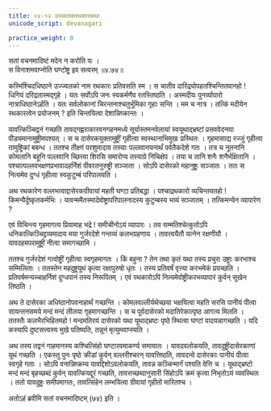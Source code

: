 ```yaml
---
title: ०४-१२ उज्ज्वलकरथकारकथा
unicode_script: devanagari

practice_weight: 0
---
```

सतां वचनमादिष्टं मदेन न करोति यः ।  
स विनाशमवाप्नोति घण्टोष्ट्र इव सत्वरम् ॥४.७४॥

कस्मिंश्चिदधिष्ठाने उज्ज्वलको नाम रथकारः प्रतिवसति स्म । स चातीव दारिद्र्योपहतश्चिन्तितवानहो ! धिगियं दरिद्रतास्मद्गृहे । यतः सर्वोऽपि जनः स्वकर्मणैव रतस्तिष्ठति । अस्मदीयः पुनर्व्यापारो नात्राधिष्ठानेऽर्हति । यतः सर्वलोकानां चिरन्तनाश्चतुर्भूमिका गृहाः सन्ति । मम च नात्र । तत्किं मदीयेन रथकारत्वेन प्रयोजनम् ? इति चिन्तयित्वा देशान्निष्क्रान्तः ।  

यावत्किञ्चिद्वनं गच्छति तावद्गह्वराकारवनगहनमध्ये सूर्यास्तमनवेलायां स्वयूथाद्भ्रष्टां प्रसववेदनया पीड्यमानामुष्ट्रीमपश्यत् । स च दासेरकयुक्तामुष्ट्रीं गृहीत्वा स्वस्थानाभिमुखः प्रस्थितः । गृहमासाद्य रज्जुं गृहीत्वा तामुष्ट्रिकां बबन्ध । ततश्च तीक्ष्णं परशुमादाय तस्याः पल्लवानयनार्थं पर्वतैकदेशे गतः । तत्र च नूतनानि कोमलानि बहूनि पल्लवानि च्छित्त्वा शिरसि समारोप्य तस्याग्रे निचिक्षेप । तया च तानि शनैः शनैर्भक्षितानि । पश्चात्पल्लवभक्षणप्रभावादहर्निशं पीवरतनुरुष्ट्री सञ्जाता । सोऽपि
दासेरको महानुष्ट्रः सञ्जातः । ततः स नित्यमेव दुग्धं गृहीत्वा स्वकुटुम्बं परिपालयति ।  

अथ रथकारेण वल्लभत्वाद्दासेरकग्रीवायां महती घण्टा प्रतिबद्धा । पश्चाद्रथकारो व्यचिन्तयतहो ! किमन्यैर्दुष्कृतकर्मभिः । यावन्ममैतस्मादेवोष्ट्रापरिपालनादस्य कुटुम्बस्य भव्यं सञ्जातम् । तत्किमन्येन व्यापारेण ?

एवं विचिन्त्य गृहमागत्य प्रियामाह भद्रे ! समीचीनोऽयं व्यापारः । तव सम्मतिश्चेत्कुतोऽपि धनिकात्किञ्चिद्द्रव्यमादाय मया गुर्जरदेशे गन्तव्यं कलभग्रहणाय । तावत्त्वयैतौ यत्नेन रक्षणीयौ । यावदहमपरामुष्ट्रीं नीत्वा समागच्छामि ।  

ततश्च गुर्जरदेशं गत्वोष्ट्रीं गृहीत्वा स्वगृहमागतः । किं बहुना ? तेन तथा कृतं यथा तस्य प्रचुरा उष्ट्राः करभाश्च सम्मिलिताः । ततस्तेन महदुष्ट्रयूथं कृत्वा रक्षापुरुषो धृतः । तस्य प्रतिवर्षं वृत्त्या करभमेकं प्रयच्छति । प्रतिवर्षमन्यच्चाहर्निशं दुग्धपानं तस्य निरूपितम् । एवं रथकारोऽपि नित्यमेवोष्ट्रीकरभव्यापारं कुर्वन् सुखेन तिष्ठति ।  

अथ ते दासेरका अधिष्ठानोपवनाहार्थं गच्छन्ति । कोमलवल्लीर्यथेच्छया भक्षयित्वा महति सरसि पानीयं पीत्वा सायन्तनसमये मन्दं मन्दं लीलया गृहमागच्छन्ति । स च पूर्वदासेरको मदातिरेकात्पृष्ठ आगत्य मिलति । ततस्तैः कलभैरभिहितमहो ! मन्दमतिरयं दासेरको यथा यूथाद्भ्रष्टः पृष्ठे स्थित्वा घण्टां वादयन्नागच्छति । यदि कस्यापि दुष्टसत्त्वस्य मुखे पतिष्यति, तन्नूनं मृत्युमवाप्स्यति ।  

अथ तस्य तद्वनं गाहमानस्य कश्चित्सिंहो घण्टारवमाकर्ण्य समायातः । यावदवलोकयति, तावदुष्ट्रीदासेरकाणां यूथं गच्छति । एकस्तु पुनः पृष्ठे क्रीडां कुर्वन् वल्लरीश्चरन् यावत्तिष्ठति, तावदन्ये दासेरकाः पानीयं पीत्वा स्वगृहे गताः । सोऽपि वनान्निष्क्रम्य यावद्दिशोऽवलोकयति, तावन्न कञ्चिन्मार्गं पश्यति वेत्ति च । यूथाद्भ्रष्टो मन्दं मन्दं बृहच्छब्दं कुर्वन् यावत्कियद्दूरं गच्छति, तावत्तच्छब्दानुसारी सिंहोऽपि क्रमं कृत्वा निभृतोऽयं व्यवस्थितः । ततो यावदुष्ट्रः समीपमागतः,
तावत्सिंहेन लम्भयित्वा ग्रीवायां गृहीतो मारितश्च ।  

अतोऽहं ब्रवीमि सतां वचनमादिष्टम् (७४) इति ।
